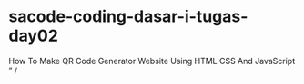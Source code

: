# sacode-coding-dasar-i-tugas-day02
How To Make QR Code Generator Website Using HTML CSS And JavaScript   ” /  
